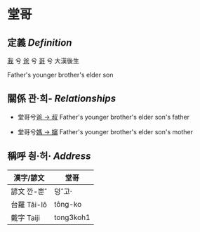 # 堂哥
## 定義 _Definition_
[我](member1.md) 兮 [爸](member2.md) 兮 [哥](member11.md) 兮 大漢後生

Father's younger brother's elder son

## 關係 관·희- _Relationships_

- 堂哥兮[爸 → 叔](member11.md) Father's younger brother's elder son's father

- 堂哥兮[媽 → 嬸](member34.md) Father's younger brother's elder son's mother



## 稱呼 칑·허· _Address_

漢字/諺文 | 堂哥
--- | ---
諺文 깐-뿐ˆ | 덩ˆ고·
台羅 Tâi-lô | tông-ko
戴字 Taiji | tong3koh1


